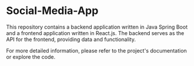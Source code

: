 # Social-Media-App

This repository contains a backend application written in Java Spring Boot and a frontend application written in React.js. The backend serves as the API for the frontend, providing data and functionality.

For more detailed information, please refer to the project's documentation or explore the code.